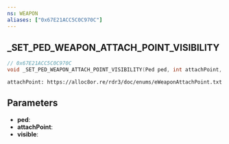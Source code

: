 ```yaml
---
ns: WEAPON
aliases: ["0x67E21ACC5C0C970C"]
---
```

## _SET_PED_WEAPON_ATTACH_POINT_VISIBILITY

```c
// 0x67E21ACC5C0C970C
void _SET_PED_WEAPON_ATTACH_POINT_VISIBILITY(Ped ped, int attachPoint, BOOL visible);
```

```
attachPoint: https://alloc8or.re/rdr3/doc/enums/eWeaponAttachPoint.txt
```

## Parameters
* **ped**:
* **attachPoint**:
* **visible**:
